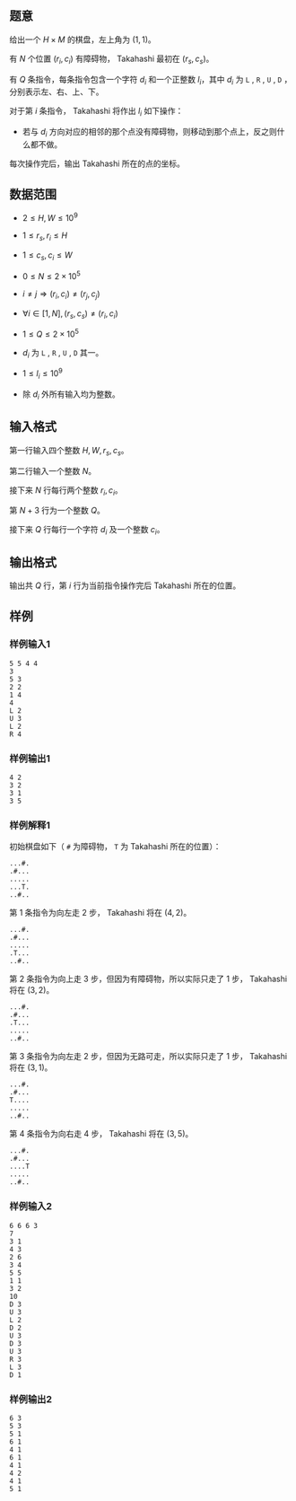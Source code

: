 ## 题意

给出一个 $H \times M$ 的棋盘，左上角为 $(1,1)$。

有 $N$ 个位置 $(r_i,c_i)$ 有障碍物， Takahashi 最初在 $(r_s,c_s)$。

有 $Q$ 条指令，每条指令包含一个字符 $d_i$ 和一个正整数 $l_i$，其中 $d_i$ 为 `L` , `R` , `U` , `D` ，分别表示左、右、上、下。

对于第 $i$ 条指令， Takahashi 将作出 $l_i$ 如下操作：

- 若与 $d_i$ 方向对应的相邻的那个点没有障碍物，则移动到那个点上，反之则什么都不做。

每次操作完后，输出 Takahashi 所在的点的坐标。

## 数据范围

- $2 \leq H,W \leq 10^9$

- $1 \leq r_s,r_i \leq H$

- $1 \leq c_s,c_i \leq W$

- $0 \leq N \leq 2 \times 10^5$

- $i \neq j \Rightarrow (r_i,c_i) \neq (r_j,c_j)$

- $\forall i \in {[1,N]},(r_s,c_s) \neq (r_i,c_i)$

- $1 \leq Q \leq 2 \times 10^5$

- $d_i$ 为 `L` , `R` , `U` , `D` 其一。

- $1 \leq l_i \leq 10^9$

- 除 $d_i$ 外所有输入均为整数。

## 输入格式

第一行输入四个整数 $H,W,r_s,c_s$。

第二行输入一个整数 $N$。

接下来 $N$ 行每行两个整数 $r_i,c_i$。

第 $N+3$ 行为一个整数 $Q$。

接下来 $Q$ 行每行一个字符 $d_i$ 及一个整数 $c_i$。

## 输出格式

输出共 $Q$ 行，第 $i$ 行为当前指令操作完后 Takahashi 所在的位置。

## 样例

### 样例输入1

```
5 5 4 4
3
5 3
2 2
1 4
4
L 2
U 3
L 2
R 4
```

### 样例输出1

```
4 2
3 2
3 1
3 5
```

### 样例解释1

初始棋盘如下（ `#` 为障碍物， `T` 为 Takahashi 所在的位置）：

```
...#.
.#...
.....
...T.
..#..
```

第 $1$ 条指令为向左走 $2$ 步， Takahashi 将在 $(4,2)$。

```
...#.
.#...
.....
.T...
..#..
```

第 $2$ 条指令为向上走 $3$ 步，但因为有障碍物，所以实际只走了 $1$ 步， Takahashi 将在 $(3,2)$。

```
...#.
.#...
.T...
.....
..#..
```

第 $3$ 条指令为向左走 $2$ 步，但因为无路可走，所以实际只走了 $1$ 步， Takahashi 将在 $(3,1)$。

```
...#.
.#...
T....
.....
..#..
```

第 $4$ 条指令为向右走 $4$ 步， Takahashi 将在 $(3,5)$。

```
...#.
.#...
....T
.....
..#..
```

### 样例输入2

```
6 6 6 3
7
3 1
4 3
2 6
3 4
5 5
1 1
3 2
10
D 3
U 3
L 2
D 2
U 3
D 3
U 3
R 3
L 3
D 1
```

### 样例输出2

```
6 3
5 3
5 1
6 1
4 1
6 1
4 1
4 2
4 1
5 1
```
